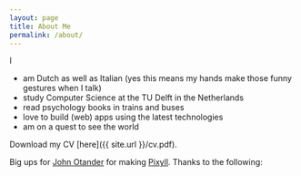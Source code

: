 ```yaml
---
layout: page
title: About Me
permalink: /about/
---
```


I
- am Dutch as well as Italian (yes this means my hands make those funny gestures when I talk)
- study Computer Science at the TU Delft in the Netherlands
- read psychology books in trains and buses
- love to build (web) apps using the latest technologies
- am on a quest to see the world

Download my CV [here]({{ site.url }}/cv.pdf).

Big ups for [John Otander](http://johnotander.com) for making [Pixyll](https://github.com/johnotander/pixyll).
Thanks to the following:
